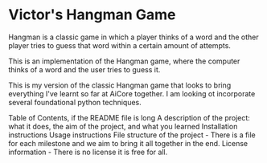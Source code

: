 # Victor's Hangman Game 
Hangman is a classic game in which a player thinks of a word and the other player tries to guess that word within a certain amount of attempts.

This is an implementation of the Hangman game, where the computer thinks of a word and the user tries to guess it. 

This is my version of the classic Hangman game that looks to bring everything I've learnt so far at AiCore together. I am looking ot incorporate several foundational python techniques. 


Table of Contents, if the README file is long
A description of the project: what it does, the aim of the project, and what you learned
Installation instructions
Usage instructions
File structure of the project - There is a file for each milestone and we aim to bring it all together in the end. 
License information - There is no license it is free for all. 


